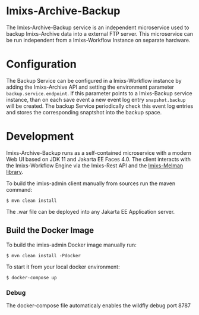 # Imixs-Archive-Backup

The Imixs-Archive-Backup service is an independent microservice used to backup Imixs-Archive data into a external FTP server. This microservice can be run independent from a Imixs-Workflow Instance on separate hardware.


# Configuration

The Backup Service can be configured in a Imixs-Workflow instance by adding the Imixs-Archive API and setting the environment parameter `backup.service.endpoint`. If this parameter points to a Imixs-Backup service instance, than on each save event a new event log entry `snapshot.backup` will be created. The backup Service periodically check this event log entries and stores the corresponding snaptshot into the backup space.



# Development

Imixs-Archive-Backup  runs as a self-contained microservice with a modern Web UI based on JDK 11 and Jakarta EE Faces 4.0. The client interacts with the Imixs-Workflow Engine via the Imixs-Rest API and the [Imixs-Melman library](https://github.com/imixs/imixs-melman). 

To build the imixs-admin client manually from sources run the maven command:

	$ mvn clean install

The .war file can be deployed into any Jakarta EE Application server.

## Build the Docker Image

To build the imixs-admin Docker image manually run:

	$ mvn clean install -Pdocker

To start it from your local docker environment:

	$ docker-compose up

### Debug

The docker-compose file automaticaly enables the wildfly debug port 8787
